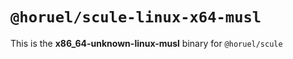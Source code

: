 # `@horuel/scule-linux-x64-musl`

This is the **x86_64-unknown-linux-musl** binary for `@horuel/scule`
